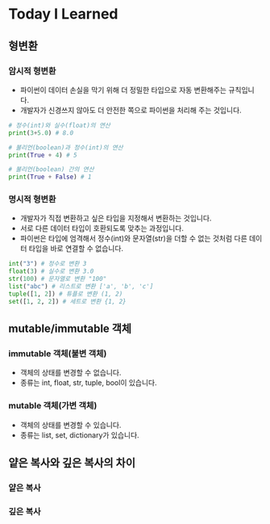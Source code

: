 # Today I Learned

## 형변환
### 암시적 형변환
- 파이썬이 데이터 손실을 막기 위해 더 정밀한 타입으로 자동 변환해주는 규칙입니다.
- 개발자가 신경쓰지 않아도 더 안전한 쪽으로 파이썬을 처리해 주는 것입니다.
```python
# 정수(int)와 실수(float)의 연산
print(3+5.0) # 8.0

# 불리언(boolean)과 정수(int)의 연산
print(True + 4) # 5

# 불리언(boolean) 간의 연산
print(True + False) # 1

```

### 명시적 형변환
- 개발자가 직접 변환하고 싶은 타입을 지정해서 변환하는 것입니다.
- 서로 다른 데이터 타입이 호환되도록 맞추는 과정입니다.
- 파이썬은 타입에 엄격해서 정수(int)와 문자열(str)을 더할 수 없는 것처럼 다른 데이터 타입을 바로 연결할 수 없습니다.

```python
int("3") # 정수로 변환 3
float(3) # 실수로 변환 3.0
str(100) # 문자열로 변환 "100"
list("abc") # 리스트로 변환 ['a', 'b', 'c']
tuple([1, 2]) # 튜플로 변환 (1, 2)
set([1, 2, 2]) # 세트로 변환 {1, 2}
 ```

## mutable/immutable 객체
### immutable 객체(불변 객체)
- 객체의 상태를 변경할 수 없습니다.
- 종류는 int, float, str, tuple, bool이 있습니다.


### mutable 객체(가변 객체)
- 객체의 상태를 변경할 수 있습니다.
- 종류는 list, set, dictionary가 있습니다.


## 얕은 복사와 깊은 복사의 차이
### 얕은 복사

### 깊은 복사

